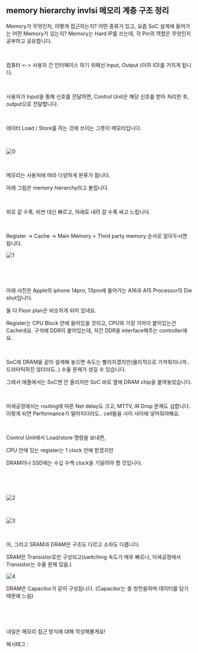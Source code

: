 ## memory hierarchy invlsi 메모리 계층 구조 정리

Memory가 무엇인지, 어떻게 접근하는지? 어떤 종류가 있고, 요즘 SoC 설계에 들어가는 어떤 Memory가 있는지? Memory는 Hard IP를 쓰는데, 각 Pin의 역할은 무엇인지 공부하고 공유합니다.

​

컴퓨터 <-> 사용자 간 인터페이스 하기 위해선 Input, Output (이하 IO)를 거치게 됩니다.

​

사용자가 Input을 통해 신호를 전달하면, Control Unit은 해당 신호를 받아 처리한 후, output으로 전달합니다.

​

데이터 Load / Store를 하는 것에 쓰이는 그릇이 메모리입니다.

​

![0](/asset/img/222933141854/0.png)

​

메모리는 사용처에 따라 다양하게 분류가 됩니다.

아래 그림은 memory hierarchy라고 불립니다.

​

위로 갈 수록, 비싼 대신 빠르고, 아래로 내려 갈 수록 싸고 느립니다.

​

Register -> Cache -> Main Memory > Third party memory 순서로 알아두시면 됩니다.

![1](/asset/img/222933141854/1.png)

​

​

아래 사진은 Apple의 iphone 14pro, 13pro에 들어가는 A16과 A15 Processor의 Die shot입니다.

둘 다 Floor plan은 비슷하게 되어 있네요.

Register는 CPU Block 안에 들어있을 것이고, CPU와 가장 가까이 붙어있는건 Cache네요. 구석에 DDR이 붙어있는데, 저건 DDR을 interface해주는 controller에요.

​

SoC에 DRAM을 같이 설계해 놓으면 속도는 빨라지겠지만(물리적으로 가까워지니까.. 드라마틱하진 않더라도..) 수율 문제가 생길 수 있습니다.

그래서 애플에서는 SoC엔 안 올리지만 SoC 바로 옆에 DRAM chip을 붙여놓았습니다.

​

미세공정에서는 routing에 따른 Net delay도 크고, MTTV, IR Drop 문제도 심합니다. 이렇게 되면 Performance가 떨어지더라도.. cell들을 사이 사이에 넣어줘야해요.

​

Control Unit에서 Load/store 명령을 보내면,

CPU 안에 있는 register는 1 clock 만에 받겠지만

DRAM이나 SSD에는 수십 수백 clock을 기달려야 할 것입니다.

​

​

![2](/asset/img/222933141854/2.png)

​

![3](/asset/img/222933141854/3.png)

​

아, 그리고 SRAM과 DRAM은 구조도 다르고 소자도 다릅니다.

SRAM은 Transistor로만 구성되고(switching 속도가 매우 빠르나, 미세공정에서 Transistor는 수율 문제 있음.)

![4](/asset/img/222933141854/4.png)

DRAM은 Capacitor가 같이 구성됩니다. (Capacitor는 충 방전을하며 데이터를 담기 때문에 느림)

​

​

내일은 메모리 접근 방식에 대해 작성해볼게요!

 해시태그 : 